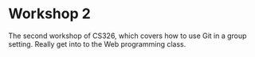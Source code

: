 # Workshop 2

The second workshop of CS326, which covers how to use Git in a group setting.
Really get into to the Web programming class.
